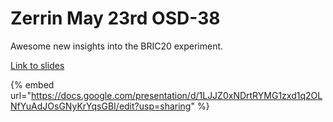 # Zerrin May 23rd OSD-38

Awesome new insights into the BRIC20 experiment.&#x20;

[Link to slides](https://docs.google.com/presentation/d/1LJJZ0xNDrtRYMG1zxd1q2OLNfYuAdJOsGNyKrYqsGBI/edit?usp=sharing)

{% embed url="https://docs.google.com/presentation/d/1LJJZ0xNDrtRYMG1zxd1q2OLNfYuAdJOsGNyKrYqsGBI/edit?usp=sharing" %}
